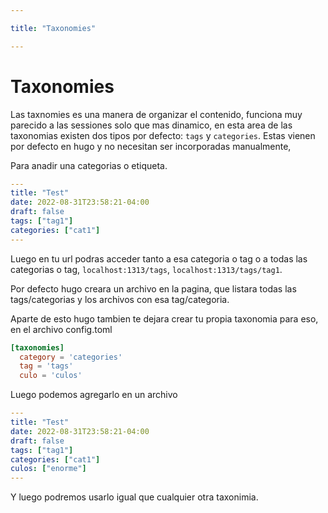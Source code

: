 ```yaml
---

title: "Taxonomies"

---
```


# Taxonomies

Las taxnomies es una manera de organizar el contenido, funciona muy parecido a las sessiones solo que mas dinamico, en esta area de las taxonomias existen dos tipos por defecto: `tags` y `categories`. Estas vienen por defecto en hugo y no necesitan ser incorporadas manualmente,

Para anadir una categorias o etiqueta.

```yaml
---
title: "Test"
date: 2022-08-31T23:58:21-04:00
draft: false
tags: ["tag1"]
categories: ["cat1"]
---
```

Luego en tu url podras acceder tanto a esa categoria o tag o a todas las categorias o tag, `localhost:1313/tags`, `localhost:1313/tags/tag1`.

Por defecto hugo creara un archivo en la pagina, que listara todas las tags/categorias y los archivos con esa tag/categoria.

Aparte de esto hugo tambien te dejara crear tu propia taxonomia para eso, en el archivo config.toml

```toml
[taxonomies]
  category = 'categories'
  tag = 'tags'
  culo = 'culos'
```

Luego podemos agregarlo en un archivo

```yaml
---
title: "Test"
date: 2022-08-31T23:58:21-04:00
draft: false
tags: ["tag1"]
categories: ["cat1"]
culos: ["enorme"]
---
```

Y luego podremos usarlo igual que cualquier otra taxonimia.
